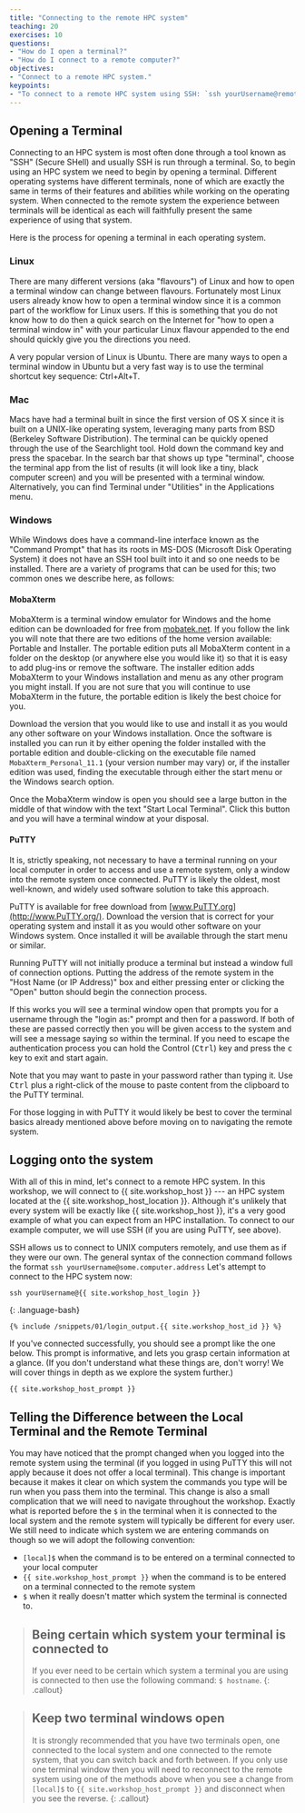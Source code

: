 ```yaml
---
title: "Connecting to the remote HPC system"
teaching: 20 
exercises: 10
questions:
- "How do I open a terminal?"
- "How do I connect to a remote computer?"
objectives:
- "Connect to a remote HPC system."
keypoints:
- "To connect to a remote HPC system using SSH: `ssh yourUsername@remote.computer.address`"
---
```


## Opening a Terminal

Connecting to an HPC system is most often done through a tool known as "SSH" (Secure SHell) and
usually SSH is run through a terminal. So, to begin using an HPC system we need to begin by opening
a terminal. Different operating systems have different terminals, none of which are exactly the same
in terms of their features and abilities while working on the operating system. When connected to
the remote system the experience between terminals will be identical as each will faithfully present
the same experience of using that system.

Here is the process for opening a terminal in each operating system.

### Linux

There are many different versions (aka "flavours") of Linux and how to open a terminal window can
change between flavours. Fortunately most Linux users already know how to open a terminal window
since it is a common part of the workflow for Linux users. If this is something that you do not know
how to do then a quick search on the Internet for "how to open a terminal window in" with your
particular Linux flavour appended to the end should quickly give you the directions you need.

A very popular version of Linux is Ubuntu. There are many ways to open a terminal window in Ubuntu
but a very fast way is to use the terminal shortcut key sequence: Ctrl+Alt+T.

### Mac

Macs have had a terminal built in since the first version of OS X since it is
built on a UNIX-like operating system, leveraging many parts from BSD (Berkeley Software Distribution).
The terminal can be quickly opened through the use
of the Searchlight tool. Hold down the command key and press the spacebar. In the search bar that
shows up type "terminal", choose the terminal app from the list of results (it will look like a
tiny, black computer screen) and you will be presented with a terminal window. Alternatively, you
can find Terminal under "Utilities" in the Applications menu.

### Windows

While Windows does have a command-line interface known as the "Command Prompt" that has its roots in
MS-DOS (Microsoft Disk Operating System) it does not have an SSH tool built into it and so one needs
to be installed. There are a variety of programs that can be used for this; two common ones we
describe here, as follows:

#### MobaXterm

MobaXterm is a terminal window emulator for Windows and the home edition can be downloaded for free
from [mobatek.net](https://mobaxterm.mobatek.net/download-home-edition.html). If you follow the link
you will note that there are two editions of the home version available: Portable and Installer. The
portable edition puts all MobaXterm content in a folder on the desktop (or anywhere else you would
like it) so that it is easy to add plug-ins or remove the software. The installer edition adds
MobaXterm to your Windows installation and menu as any other program you might install.
If you are not sure that you will continue to use MobaXterm in the future, the portable edition
is likely the best choice for you.

Download the version that you would like to use and install it as you would any other software on
your Windows installation. Once the software is installed you can run it by either opening the
folder installed with the portable edition and double-clicking on the executable file named
`MobaXterm_Personal_11.1` (your version number may vary) or, if the installer edition was used,
finding the executable through either the start menu or the Windows search option.

Once the MobaXterm window is open you should see a large button in the middle of that window with
the text "Start Local Terminal". Click this button and you will have a terminal window at your
disposal.

#### PuTTY

It is, strictly speaking, not necessary to have a terminal running on your local computer in order to
access and use a remote system, only a window into the remote system once connected. PuTTY is likely
the oldest, most well-known, and widely used software solution to take this approach.

PuTTY is available for free download from [www.PuTTY.org](http://www.PuTTY.org/). Download the
version that is correct for your operating system and install it as you would other software on your
Windows system. Once installed it will be available through the start menu or similar.

Running PuTTY will not initially produce a terminal but instead a window full of connection options.
Putting the address of the remote system in the "Host Name (or IP Address)" box and either pressing
enter or clicking the "Open" button should begin the connection process.

If this works you will see a terminal window open that prompts you for a username through the "login
as:" prompt and then for a password. If both of these are passed correctly then you will be given
access to the system and will see a message saying so within the terminal. If you need to escape the
authentication process you can hold the Control (<kbd>Ctrl</kbd>) key and press the <kbd>c</kbd> key
to exit and start again.

Note that you may want to paste in your password rather than typing it. Use <kbd>Ctrl</kbd> plus a
right-click of the mouse to paste content from the clipboard to the PuTTY terminal.

For those logging in with PuTTY it would likely be best to cover the terminal basics already
mentioned above before moving on to navigating the remote system.

## Logging onto the system

With all of this in mind, let's connect to a remote HPC system. In this workshop, we will connect to
{{ site.workshop_host }} --- an HPC system located at the {{ site.workshop_host_location }}. Although it's unlikely
that every system will be exactly like {{ site.workshop_host }}, it's a very good example of what you can expect from
an HPC installation. To connect to our example computer, we will use SSH (if you are using
PuTTY, see above).

SSH allows us to connect to UNIX computers remotely, and use them as if they were our own. The
general syntax of the connection command follows the format `ssh yourUsername@some.computer.address`
Let's attempt to connect to the HPC system now:

```
ssh yourUsername@{{ site.workshop_host_login }}
```
{: .language-bash}

```{.output}
{% include /snippets/01/login_output.{{ site.workshop_host_id }} %}
```

If you've connected successfully, you should see a prompt like the one below. This prompt is
informative, and lets you grasp certain information at a glance. (If you don't understand what these things are,
don't worry! We will cover things in depth as we explore the system further.)

```{.output}
{{ site.workshop_host_prompt }}
```

## Telling the Difference between the Local Terminal and the Remote Terminal

You may have noticed that the prompt changed when you logged into the remote system using the
terminal (if you logged in using PuTTY this will not apply because it does not offer a local
terminal). This change is important because it makes it clear on which system the commands you type
will be run when you pass them into the terminal. This change is also a small complication that we
will need to navigate throughout the workshop. Exactly what is reported before the `$` in the
terminal when it is connected to the local system and the remote system will typically be different
for every user. We still need to indicate which system we are entering commands on though so we will
adopt the following convention:

- `[local]$` when the command is to be entered on a terminal connected to your local computer
- `{{ site.workshop_host_prompt }}` when the command is to be entered on a terminal connected to the remote system
- `$` when it really doesn't matter which system the terminal is connected to.

> ## Being certain which system your terminal is connected to
>
> If you ever need to be certain which system a terminal you are using is connected to then use the
> following command: `$ hostname`.
{: .callout}

> ## Keep two terminal windows open
>
> It is strongly recommended that you have two terminals open, one connected to the local system and
> one connected to the remote system, that you can switch back and forth between. If you only use
> one terminal window then you will need to reconnect to the remote system using one of the methods
> above when you see a change from `[local]$` to `{{ site.workshop_host_prompt }}` and disconnect when you see the
> reverse.
{: .callout}
